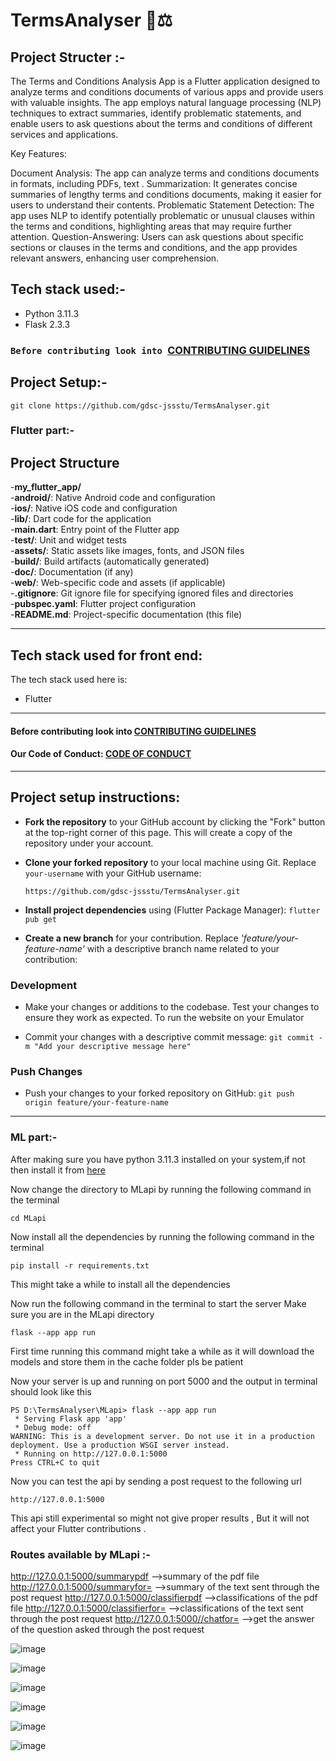 # TermsAnalyser 📃⚖️

## Project Structer :-

The Terms and Conditions Analysis App is a Flutter application designed to analyze terms and conditions documents of various apps and provide users with valuable insights. The app employs natural language processing (NLP) techniques to extract summaries, identify problematic statements, and enable users to ask questions about the terms and conditions of different services and applications.

Key Features:

Document Analysis: The app can analyze terms and conditions documents in formats, including PDFs, text .
Summarization: It generates concise summaries of lengthy terms and conditions documents, making it easier for users to understand their contents.
Problematic Statement Detection: The app uses NLP to identify potentially problematic or unusual clauses within the terms and conditions, highlighting areas that may require further attention.
Question-Answering: Users can ask questions about specific sections or clauses in the terms and conditions, and the app provides relevant answers, enhancing user comprehension.

## Tech stack used:-

- Python 3.11.3
- Flask 2.3.3


### `Before contributing look into `[CONTRIBUTING GUIDELINES](./CONTRIBUTING.md)

## Project Setup:-

```
git clone https://github.com/gdsc-jssstu/TermsAnalyser.git

```

### Flutter part:-
## Project Structure

-**my_flutter_app/**<br/>
  -**android/**:       Native Android code and configuration<br />
  -**ios/**:           Native iOS code and configuration<br />
  -**lib/**:           Dart code for the application<br />
  -**main.dart**:   Entry point of the Flutter app<br />
  -**test/**:           Unit and widget tests<br />
  -**assets/**:         Static assets like images, fonts, and JSON files<br />
  -**build/**:         Build artifacts (automatically generated)<br />
  -**doc/**:            Documentation (if any)<br />
  -**web/**:           Web-specific code and assets (if applicable)<br />
  -**.gitignore**:    Git ignore file for specifying ignored files and directories<br />
  -**pubspec.yaml**:   Flutter project configuration<br />
-**README.md**:      Project-specific documentation (this file)<br />


<hr>

## Tech stack used for front end:
The tech stack used here is:

- Flutter


<hr>

#### Before contributing look into [CONTRIBUTING GUIDELINES](./CONTRIBUTING.md)
#### Our Code of Conduct: [CODE OF CONDUCT](./CODE_OF_CONDUCT.md)
<hr>

## Project setup instructions:
 
- **Fork the repository** to your GitHub account by clicking the "Fork" button at the top-right corner of this page. This will create a copy of the repository under your account.

- **Clone your forked repository** to your local machine using Git. Replace `your-username` with your GitHub username:

   `
   https://github.com/gdsc-jssstu/TermsAnalyser.git
   `
   
- **Install project dependencies** using (Flutter Package Manager): `flutter pub get`

- **Create a new branch** for your contribution. Replace *'feature/your-feature-name'* with a descriptive branch name related to your contribution:

### Development

- Make your changes or additions to the codebase. Test your changes to ensure they work as expected. To run the website on your Emulator
 

- Commit your changes with a descriptive commit message:
   `git commit -m "Add your descriptive message here" `

### Push Changes

- Push your changes to your forked repository on GitHub:
`git push origin feature/your-feature-name`

<hr>

### ML part:-

After making sure you have python 3.11.3 installed on your system,if not then install it from [here](https://www.python.org/downloads/)

Now change the directory to MLapi by running the following command in the terminal

```
cd MLapi

```

Now install all the dependencies by running the following command in the terminal

```
pip install -r requirements.txt

```

This might take a while to install all the dependencies


Now run the following command in the terminal to start the server
Make sure you are in the MLapi directory

```
flask --app app run

```
First time running this command might take a while as it will download the models and store them in the cache folder pls be patient

Now your server is up and running on port 5000 and the output in terminal should look like this

```
PS D:\TermsAnalyser\MLapi> flask --app app run
 * Serving Flask app 'app'
 * Debug mode: off
WARNING: This is a development server. Do not use it in a production deployment. Use a production WSGI server instead.
 * Running on http://127.0.0.1:5000
Press CTRL+C to quit

```

Now you can test the api by sending a post request to the following url

```
http://127.0.0.1:5000

``` 

This api still experimental so might not give proper results , But it will not affect your Flutter contributions .
### Routes available by MLapi :-

http://127.0.0.1:5000/summarypdf  -->summary of the pdf file
http://127.0.0.1:5000/summaryfor=<data>  -->summary of the text sent through the post request
http://127.0.0.1:5000/classifierpdf   -->classifications of the pdf file
http://127.0.0.1:5000/classifierfor=<data>  -->classifications of the text sent through the post request
http://127.0.0.1:5000//chatfor=<data>    -->get the answer of the question asked through the post request


![image](https://github.com/gdsc-jssstu/TermsAnalyser/assets/97246168/2eabf074-f786-44ae-9406-d6b88648a103)

![image](https://github.com/gdsc-jssstu/TermsAnalyser/assets/97246168/dc72cd68-005a-4e6e-b2fe-af1fa2006646)

![image](https://github.com/gdsc-jssstu/TermsAnalyser/assets/97246168/18623052-4eea-40df-8f54-595f22ca1efb)

![image](https://github.com/gdsc-jssstu/TermsAnalyser/assets/97246168/7c1d079b-1681-4078-98b9-b8aee05d8b4f)

![image](https://github.com/gdsc-jssstu/TermsAnalyser/assets/97246168/80b8e116-1855-4ee4-833b-166ea48beadd)

![image](https://github.com/gdsc-jssstu/TermsAnalyser/assets/97246168/d467b328-958a-4d9e-8014-87dc77b78c6d)


















